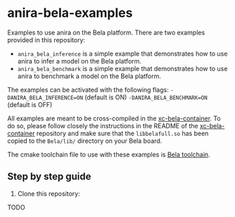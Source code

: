 # anira-bela-examples

Examples to use anira on the Bela platform. There are two examples provided in this repository:

- `anira_bela_inference` is a simple example that demonstrates how to use anira to infer a model on the Bela platform.
- `anira_bela_benchmark` is a simple example that demonstrates how to use anira to benchmark a model on the Bela platform.

The examples can be activated with the following flags:
`-DANIRA_BELA_INFERENCE=ON` (default is ON)
`-DANIRA_BELA_BENCHMARK=ON` (default is OFF)

All examples are meant to be cross-compiled in the [xc-bela-container](https://github.com/pelinski/xc-bela-container). To do so, please follow closely the instructions in the README of the [xc-bela-container](https://github.com/pelinski/xc-bela-container) repository and make sure that the `libbelafull.so` has been copied to the `Bela/lib/` directory on your Bela board.

The cmake toolchain file to use with these examples is [Bela toolchain](Toolchain_Bela.cmake).

## Step by step guide

1. Clone this repository:

TODO